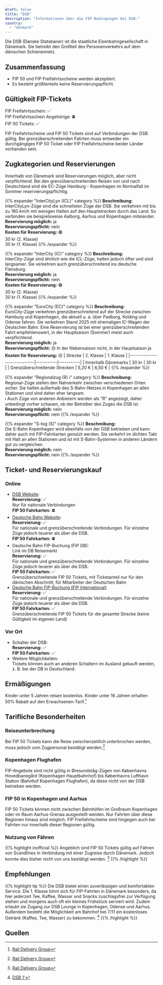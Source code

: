 ```yaml
---
draft: false
title: "DSB"
description: "Informationen über die FIP-Bedingungen bei DSB."
country:
  - "denmark"
---
```


Die DSB (Danske Statsbaner) ist die staatliche Eisenbahngesellschaft in Dänemark. Sie betreibt den Großteil des Personenverkehrs auf dem dänischen Schienennetz.

## Zusammenfassung

- FIP 50 und FIP Freifahrtsscheine werden akzeptiert.
- Es besteht größtenteils keine Reservierungspflicht.

## Gültigkeit FIP-Tickets

FIP Freifahrtsschein: ✅ \
FIP Freifahrtsschein Angehörige: ⛔ \
FIP 50 Tickets: ✅

FIP Freifahrtscheine und FIP 50 Tickets sind auf Verbindungen der DSB gültig. Bei grenzüberschreitenden Fahrten muss entweder ein durchgängiges FIP 50 Ticket oder FIP Freifahrtscheine beider Länder vorhanden sein.

## Zugkategorien und Reservierungen

Innerhalb von Dänemark sind Reservierungen möglich, aber nicht verpflichtend. Bei den grenzüberschreitenden Reisen von und nach Deutschland sind die EC-Züge Hamburg - Kopenhagen im Normalfall im Sommer reservierungspflichtig.

{{% expander "InterCityLyn (ICL)" category %}}
**Beschreibung:** \
InterCityLyn-Züge sind die schnellsten Züge der DSB. Sie verkehren mit bis zu 180 km/h mit wenigen Halten auf den Hauptstrecken durch das Land. So verbinden sie beispielsweise Aalborg, Aarhus und Kopenhagen miteiander. \
**Reservierung möglich:** ja \
**Reservierungspflicht:** nein \
**Kosten für Reservierung:** 🟢 \
30 kr (2. Klasse) \
30 kr (1. Klasse)
{{% /expander %}}

{{% expander "InterCity (IC)" category %}}
**Beschreibung:** \
InterCity-Züge sind ähnlich wie die ICL-Züge, halten jedoch öfter und sind langsamer. Sie verkehren auch grenzüberschreitend ins deutsche Flensburg. \
**Reservierung möglich:** ja \
**Reservierungspflicht:** nein \
**Kosten für Reservierung:** 🟢 \
30 kr (2. Klasse) \
30 kr (1. Klasse)
{{% /expander %}}

{{% expander "EuroCity (EC)" category %}}
**Beschreibung:** \
EuroCity-Züge verkehren grenzüberschreitend auf der Strecke zwischen Hamburg und Kopenhagen, die aktuell u. a. über Padborg, Kolding und Odense fahren. Sie verkehren Stand 2025 mit ehemaligen IC-Wagen der Deutschen Bahn. Eine Reservierung ist bei einer grenzüberschreitenden Fahrt empfehlenswert, in der Hauptsaison (Sommer) meist auch verpflichtend. \
**Reservierung möglich:** ja \
**Reservierungspflicht:** 🟡 In der Nebensaison nicht, in der Hauptsaison ja \
**Kosten für Reservierung:** 🟡
| Strecke | 2. Klasse | 1. Klasse |
|-----------------------------|-----------|-----------|
| Innerhalb Dänemarks | 30 kr | 30 kr |
| Grenzüberschreitende Strecken | 5,20 € | 6,50 € |
{{% /expander %}}

{{% expander "Regionalzug (R) ℹ️" category %}}
**Beschreibung:** \
Regional-Züge stellen den Nahverkehr zwischen verschiedenen Orten sicher. Sie halten außerhalb des S-Bahn-Netzes in Kopenhagen an allen Stationen und sind daher eher langsam. \
ℹ️ Auch Züge von anderen Anbietern werden als "R" angezeigt, daher unbedingt vorher schauen, ob der Betreiber des Zuges die DSB ist. \
**Reservierung möglich:** nein \
**Reservierungspflicht:** nein
{{% /expander %}}

{{% expander "S-tog (S)" category %}}
**Beschreibung:** \
Die S-Bahn Kopenhagen wird ebenfalls von der DSB betrieben und kann daher auch mit FIP-Fahrkarten genutzt werden. Sie verkehrt im dichten Takt mit Halt an allen Stationen und ist mit S-Bahn-Systemen in anderen Ländern gut zu vergleichen. \
**Reservierung möglich:** nein \
**Reservierungspflicht:** nein
{{% /expander %}}

## Ticket- und Reservierungskauf

### Online

- [DSB Website](https://www.dsb.dk): \
  **Reservierung:** ✅ \
  Nur für nationale Verbindungen \
  **FIP 50 Fahrkarten:** ⛔
- [Deutsche Bahn Website](https://bahn.de/): \
  **Reservierung:** ✅ \
  Für nationale und grenzüberschreitende Verbindungen. Für einzelne Züge jedoch teuerer als über die DSB. \
  **FIP 50 Fahrkarten:** ⛔
- Deutsche Bahn FIP-Buchung (FIP DB): \
  Link im DB Reisemarkt \
  **Reservierung:** ✅ \
  Für nationale und grenzüberschreitende Verbindungen. Für einzelne Züge jedoch teuerer als über die DSB. \
  **FIP 50 Fahrkarten:** ✅ \
  Grenzüberschreitende FIP 50 Tickets, mit Ticketanteil nur für den dänischen Abschnitt, für Mitarbeiter der Deutschen Bahn
- [Deutsche Bahn FIP-Buchung (FIP International)](https://www.bahn.de/buchung/start?KL=2&ET=FIP_SONSTIGE) \
  **Reservierung:** ✅ \
  Für nationale und grenzüberschreitende Verbindungen. Für einzelne Züge jedoch teuerer als über die DSB. \
  **FIP 50 Fahrkarten:** ✅ \
  Grenzüberschreitende FIP 50 Tickets für die gesamte Strecke (keine Gültigkeit im eigenen Land)

### Vor Ort

- Schalter der DSB: \
  **Reservierung:** ✅ \
  **FIP 50 Fahrkarten:** ✅
- Weitere Möglichkeiten: \
  Tickets können auch an anderen Schaltern im Ausland gekauft werden, z. B. bei der DB in Deutschland.

## Ermäßigungen

Kinder unter 5 Jahren reisen kostenlos. Kinder unter 16 Jahren erhalten 50% Rabatt auf den Erwachsenen-Tarif.[^1]

## Tarifliche Besonderheiten

### Reiseunterbrechung

Bei FIP 50 Tickets kann die Reise zwischenzeitlich unterbrochen werden, muss jedoch vom Zugpersonal bestätigt werden.[^1]

### Kopenhagen Flughafen

FIP-Angebote sind nicht gültig in Øresundståg-Zügen von Københavns Hovedbanegård (Kopenhagen Hauptbahnhof) bis Københavns Lufthavn Station (Bahnhof Kopenhagen Flughafen), da diese nicht von der DSB betrieben werden.

### FIP 50 in Kopenhagen und Aarhus

FIP 50 Tickets können nicht zwischen Bahnhöfen im Großraum Kopenhagen oder im Raum Aarhus-Grenaa ausgestellt werden. Nur Fahrten über diese Regionen hinaus sind möglich. FIP Freifahrtscheine sind hingegen auch bei Fahrten nur innerhalb dieser Regionen gültig.

### Nutzung von Fähren

{{% highlight inofficial %}}
Angeblich sind FIP 50 Tickets gültig auf Fähren von Scandlines in Verbindung mit einer Zugreise durch Dänemark. Jedoch konnte dies bisher nicht von uns bestätigt werden. [^1]
{{% /highlight %}}

## Empfehlungen

{{% highlight tip %}}
Die DSB bietet einen zuverlässigen und komfortablen Service. Die 1. Klasse lohnt sich für FIP-Fahrten in Dänemark besonders, da hier jederzeit Tee, Kaffee, Wasser und Snacks zuschlagsfrei zur Verfügung stehen und morgens auch oft ein kleines Frühstück serviert wird. Zudem erlaubt sie Zugang zur DSB Lounge in Kopenhagen, Odense und Aarhus. Außerdem besteht die Möglichkeit am Bahnhof bei 7/11 ein kostenloses Getränk (Kaffee, Tee, Wasser) zu bekommen. [^2]
{{% /highlight %}}

## Quellen

[^1]: [Rail Delivery Group](https://www.raildeliverygroup.com/rst/europe-and-fip.html#Tips)

[^2]: [DSB 1'](https://www.dsb.dk/find-produkter-og-services/dsb-1-billetter/dsb-1-tillaeg/)
